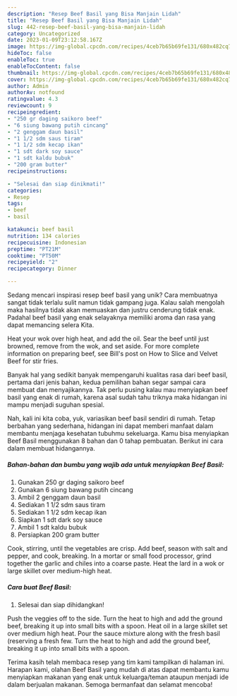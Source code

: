 ```yaml
---
description: "Resep Beef Basil yang Bisa Manjain Lidah"
title: "Resep Beef Basil yang Bisa Manjain Lidah"
slug: 442-resep-beef-basil-yang-bisa-manjain-lidah
category: Uncategorized
date: 2023-01-09T23:12:58.167Z
image: https://img-global.cpcdn.com/recipes/4ceb7b65b69fe131/680x482cq70/beef-basil-foto-resep-utama.jpg
hideToc: false
enableToc: true
enableTocContent: false
thumbnail: https://img-global.cpcdn.com/recipes/4ceb7b65b69fe131/680x482cq70/beef-basil-foto-resep-utama.jpg
cover: https://img-global.cpcdn.com/recipes/4ceb7b65b69fe131/680x482cq70/beef-basil-foto-resep-utama.jpg
author: Admin
authorAv: notfound
ratingvalue: 4.3
reviewcount: 9
recipeingredient:
- "250 gr daging saikoro beef"
- "6 siung bawang putih cincang"
- "2 genggam daun basil"
- "1 1/2 sdm saus tiram"
- "1 1/2 sdm kecap ikan"
- "1 sdt dark soy sauce"
- "1 sdt kaldu bubuk"
- "200 gram butter"
recipeinstructions:

- "Selesai dan siap dinikmati!"
categories:
- Resep
tags:
- beef
- basil

katakunci: beef basil 
nutrition: 134 calories
recipecuisine: Indonesian
preptime: "PT21M"
cooktime: "PT50M"
recipeyield: "2"
recipecategory: Dinner

---
```





Sedang mencari inspirasi resep beef basil yang unik? Cara membuatnya sangat tidak terlalu sulit namun tidak gampang juga. Kalau salah mengolah maka hasilnya tidak akan memuaskan dan justru cenderung tidak enak. Padahal beef basil yang enak selayaknya memiliki aroma dan rasa yang dapat memancing selera Kita.





Heat your wok over high heat, and add the oil. Sear the beef until just browned, remove from the wok, and set aside. For more complete information on preparing beef, see Bill&#39;s post on How to Slice and Velvet Beef for stir fries.

Banyak hal yang sedikit banyak mempengaruhi kualitas rasa dari beef basil, pertama dari jenis bahan, kedua pemilihan bahan segar sampai cara membuat dan menyajikannya. Tak perlu pusing kalau mau menyiapkan beef basil yang enak di rumah, karena asal sudah tahu triknya maka hidangan ini mampu menjadi suguhan spesial.






Nah, kali ini kita coba, yuk, variasikan beef basil sendiri di rumah. Tetap berbahan yang sederhana, hidangan ini dapat memberi manfaat dalam membantu menjaga kesehatan tubuhmu sekeluarga. Kamu bisa menyiapkan Beef Basil menggunakan 8 bahan dan 0 tahap pembuatan. Berikut ini cara dalam membuat hidangannya.

<!--inarticleads1-->

##### Bahan-bahan dan bumbu yang wajib ada untuk menyiapkan Beef Basil:

1. Gunakan 250 gr daging saikoro beef
1. Gunakan 6 siung bawang putih cincang
1. Ambil 2 genggam daun basil
1. Sediakan 1 1/2 sdm saus tiram
1. Sediakan 1 1/2 sdm kecap ikan
1. Siapkan 1 sdt dark soy sauce
1. Ambil 1 sdt kaldu bubuk
1. Persiapkan 200 gram butter


Cook, stirring, until the vegetables are crisp. Add beef, season with salt and pepper, and cook, breaking. In a mortar or small food processor, grind together the garlic and chiles into a coarse paste. Heat the lard in a wok or large skillet over medium-high heat. 

<!--inarticleads2-->

##### Cara buat Beef Basil:


1. Selesai dan siap dihidangkan!

Push the veggies off to the side. Turn the heat to high and add the ground beef, breaking it up into small bits with a spoon. Heat oil in a large skillet set over medium high heat. Pour the sauce mixture along with the fresh basil (reserving a fresh few. Turn the heat to high and add the ground beef, breaking it up into small bits with a spoon. 

Terima kasih telah membaca resep yang tim kami tampilkan di halaman ini. Harapan kami, olahan Beef Basil yang mudah di atas dapat membantu kamu menyiapkan makanan yang enak untuk keluarga/teman ataupun menjadi ide dalam berjualan makanan. Semoga bermanfaat dan selamat mencoba!
